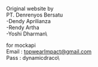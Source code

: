 Original website by\
PT. Denrenyos Bersatu\
    -Dendy Aprilianza\
    -Rendy Artha\
    -Yoshi Dharman\


for mockapi\
Email : topwearImpact@gmail.com\
Pass : dynamicdraco\
